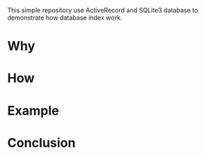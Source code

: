 This simple repository use ActiveRecord and SQLite3 database to demonstrate how database index work.

# Why

# How

# Example

# Conclusion

